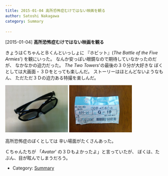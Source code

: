 ```yaml
---
title: 2015-01-04 高所恐怖症むけではない映画を観る
author: Satoshi Nakagawa
category: Summary

---
```


[2015-01-04] **高所恐怖症むけではない映画を観る** 

 きょうはＣちゃんとＢくんといっしょに
『ホビット』(_The Battle of the Five Armies_')
を観にいった。
なんか安っぽい眼鏡なので期待していなかったのだが、
なかなかの迫力だった。
_The Two Towers_'の最後の３０分が大好きな
ぼくとしては大画面・３Ｄをとっても楽しんだ。
ストーリーはほとんどないようなもん、
ただただ３Ｄの迫力ある特撮を楽しんだ。

<img src="/pict/2015-01-12-glasses.jpg" alt="３Ｄめがね" width="200"/>
<img src="/pict/2015-01-08-ticket.jpg" alt="切符" width="200"/></a>

<!--more-->
 高所恐怖症のぼくとしては
辛い場面がたくさんあった。

 Ｃちゃんたちが
「_Avatar_' の３Ｄもよかったよ」と言っていたが、
ぼくは、たぶん、目が眩んでしまうだろう。

- Category: [Summary](https://merapano.github.io/categories.html#Summary)


